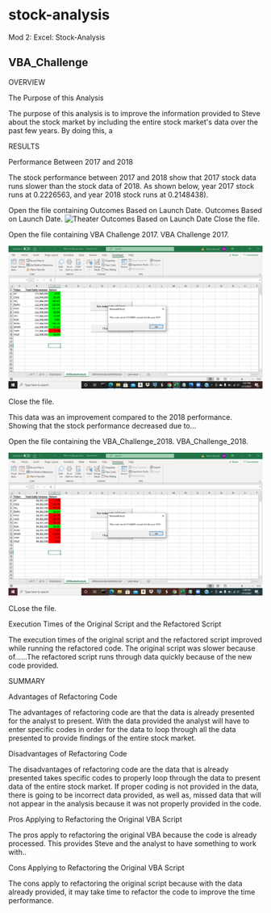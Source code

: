 # stock-analysis
Mod 2: Excel: Stock-Analysis 
## VBA_Challenge

OVERVIEW 

The Purpose of this Analysis 
	
The purpose of this analysis is to improve the information provided to Steve about the stock market by including the entire stock market's data over the past few years. By doing this, a  

RESULTS  

Performance Between 2017 and 2018
	
The stock performance between 2017 and 2018 show that 2017 stock data runs slower than the stock data of 2018. As shown below, year 2017 stock runs at 0.2226563, and year 2018 stock runs at 0.2148438). 

Open the file containing Outcomes Based on Launch Date.
Outcomes Based on Launch Date.
![Theater Outcomes Based on Launch Date](./Theater_Outcomes_vs_Launch.png)
Close the file.


Open the file containing VBA Challenge 2017.
VBA Challenge 2017.

![VBA_Challenge_2017](./VBA_Challenge_2017.png)

Close the file.

This data was an improvement compared to the 2018 performance. Showing that the stock performance decreased due to... 

Open the file containing the VBA_Challenge_2018.
VBA_Challenge_2018.

![VBA_Challenge_2018](./VBA_Challenge_2018.png)

CLose the file. 
 
 Execution Times of the Original Script and the Refactored Script 

The execution times of the original script and the refactored script improved while running the refactored code. The original script was slower because of......The refactored script runs through data quickly because of the new code provided.  

SUMMARY  

Advantages of Refactoring Code 
	
The advantages of refactoring code are that the data is already presented for the analyst to present. With the data provided the analyst will have to enter specific codes in order for the data to loop through all the data presented to provide findings of the entire stock market.  

Disadvantages of Refactoring Code 

The disadvantages of refactoring code are the data that is already presented takes specific codes to properly loop through the data to present data of the entire stock market. If proper coding is not provided in the data, there is going to be incorrect data provided, as well as, missed data that will not appear in the analysis because it was not properly provided in the code.   

Pros Applying to Refactoring the Original VBA Script 

The pros apply to refactoring the original VBA because the code is already processed. This provides Steve and the analyst to have something to work with.. 

Cons Applying to Refactoring the Original VBA Script 

The cons apply to refactoring the original script because with the data already provided, it may take time to refactor the code to improve the time performance. 
